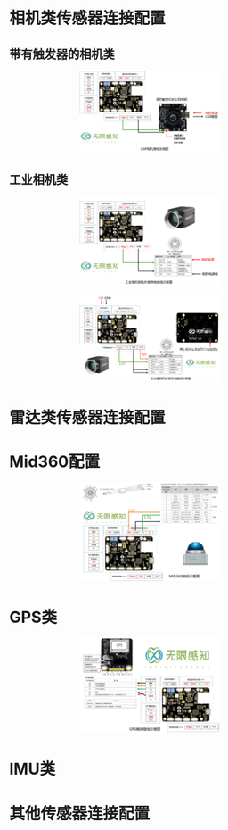 # 相机类传感器连接配置
## 带有触发器的相机类
<p align="center">
<img  style="width:50%;"  alt="usb_camera" src="../picture/link/USB.jpg">
</p>

## 工业相机类

<p align="center">
<img  style="width:50%;"  alt="gige_camera" src="../picture/link/CAM.png">
</p>

<p align="center">
<img  style="width:50%;"  alt="gige_power_camera" src="../picture/link/CAM_POWER.png">
</p>


# 雷达类传感器连接配置
# Mid360配置

<p align="center">
<img  style="width:50%;"  alt="mid360" src="../picture/link/MID360.png">
</p>

# GPS类

<p align="center">
<img  style="width:50%;"  alt="gps" src="../picture/link/GPS.jpg">
</p>

# IMU类

# 其他传感器连接配置
